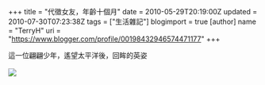 +++
title = "代徵女友，年齡十個月"
date = 2010-05-29T20:19:00Z
updated = 2010-07-30T07:23:38Z
tags = ["生活雜記"]
blogimport = true 
[author]
	name = "TerryH"
	uri = "https://www.blogger.com/profile/00198432946574471177"
+++

這一位翩翩少年，遙望太平洋後，回眸的英姿<br /><br /><a href="http://picasaweb.google.com/lh/photo/izJIimPA0zCjev0QJBIfHQ?feat=embedwebsite"><img src="http://lh5.ggpht.com/_Bsjm2Qp0Duc/TAHaCamqCgI/AAAAAAAAA58/OHfJA3YwPws/s600/DSCN2909.JPG" /></a>
